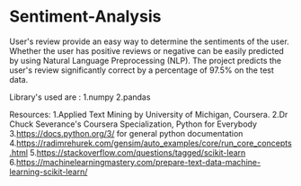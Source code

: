 # Sentiment-Analysis
User's review provide an easy way to determine the sentiments of the user.
Whether the user has positive reviews or negative can be easily predicted by using Natural Language Preprocessing (NLP).
The project predicts the user's review significantly correct by a percentage of 97.5% on the test data.

Library's used are :
1.numpy 
2.pandas

Resources:
1.Applied Text Mining by University of Michigan, Coursera.
2.Dr Chuck Severance's Coursera Specialization, Python for Everybody
3.https://docs.python.org/3/ for general python documentation
4.https://radimrehurek.com/gensim/auto_examples/core/run_core_concepts.html
5.https://stackoverflow.com/questions/tagged/scikit-learn
6.https://machinelearningmastery.com/prepare-text-data-machine-learning-scikit-learn/

